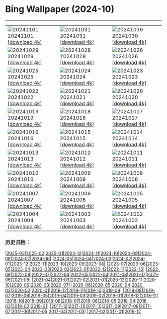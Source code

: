# Bing Wallpaper (2024-10)
**************

<table><tr><td><img class="wallpaper" src="https://www.bing.com/th?id=OHR.GargoyleParis_EN-GB4271245524_1920x1080.jpg" alt="20241101"> 20241101 <a href="https://www.bing.com/th?id=OHR.GargoyleParis_EN-GB4271245524_UHD.jpg">[download 4k]</a></td><td><img class="wallpaper" src="https://www.bing.com/th?id=OHR.HauntedEdinburgh_EN-GB3981139829_1920x1080.jpg" alt="20241031"> 20241031 <a href="https://www.bing.com/th?id=OHR.HauntedEdinburgh_EN-GB3981139829_UHD.jpg">[download 4k]</a></td><td><img class="wallpaper" src="https://www.bing.com/th?id=OHR.GreatOwl_EN-GB3714691619_1920x1080.jpg" alt="20241030"> 20241030 <a href="https://www.bing.com/th?id=OHR.GreatOwl_EN-GB3714691619_UHD.jpg">[download 4k]</a></td></tr><tr><td><img class="wallpaper" src="https://www.bing.com/th?id=OHR.PumpkinMist_EN-GB3442164474_1920x1080.jpg" alt="20241029"> 20241029 <a href="https://www.bing.com/th?id=OHR.PumpkinMist_EN-GB3442164474_UHD.jpg">[download 4k]</a></td><td><img class="wallpaper" src="https://www.bing.com/th?id=OHR.DSTEnds2024_EN-GB1274642468_1920x1080.jpg" alt="20241028"> 20241028 <a href="https://www.bing.com/th?id=OHR.DSTEnds2024_EN-GB1274642468_UHD.jpg">[download 4k]</a></td><td><img class="wallpaper" src="https://www.bing.com/th?id=OHR.GhostForest_EN-GB6546865643_1920x1080.jpg" alt="20241026"> 20241026 <a href="https://www.bing.com/th?id=OHR.GhostForest_EN-GB6546865643_UHD.jpg">[download 4k]</a></td></tr><tr><td><img class="wallpaper" src="https://www.bing.com/th?id=OHR.MontBlancMassif_EN-GB2071333210_1920x1080.jpg" alt="20241025"> 20241025 <a href="https://www.bing.com/th?id=OHR.MontBlancMassif_EN-GB2071333210_UHD.jpg">[download 4k]</a></td><td><img class="wallpaper" src="https://www.bing.com/th?id=OHR.BodieCalifornia_EN-GB1752364687_1920x1080.jpg" alt="20241024"> 20241024 <a href="https://www.bing.com/th?id=OHR.BodieCalifornia_EN-GB1752364687_UHD.jpg">[download 4k]</a></td><td><img class="wallpaper" src="https://www.bing.com/th?id=OHR.MadameSherriCastle_EN-GB1499930962_1920x1080.jpg" alt="20241023"> 20241023 <a href="https://www.bing.com/th?id=OHR.MadameSherriCastle_EN-GB1499930962_UHD.jpg">[download 4k]</a></td></tr><tr><td><img class="wallpaper" src="https://www.bing.com/th?id=OHR.MonsterDoor_EN-GB1067723555_1920x1080.jpg" alt="20241022"> 20241022 <a href="https://www.bing.com/th?id=OHR.MonsterDoor_EN-GB1067723555_UHD.jpg">[download 4k]</a></td><td><img class="wallpaper" src="https://www.bing.com/th?id=OHR.AutumnCypress_EN-GB0750643734_1920x1080.jpg" alt="20241021"> 20241021 <a href="https://www.bing.com/th?id=OHR.AutumnCypress_EN-GB0750643734_UHD.jpg">[download 4k]</a></td><td><img class="wallpaper" src="https://www.bing.com/th?id=OHR.SmilingSloth_EN-GB0473899381_1920x1080.jpg" alt="20241020"> 20241020 <a href="https://www.bing.com/th?id=OHR.SmilingSloth_EN-GB0473899381_UHD.jpg">[download 4k]</a></td></tr><tr><td><img class="wallpaper" src="https://www.bing.com/th?id=OHR.DenderaTemple_EN-GB0191163199_1920x1080.jpg" alt="20241019"> 20241019 <a href="https://www.bing.com/th?id=OHR.DenderaTemple_EN-GB0191163199_UHD.jpg">[download 4k]</a></td><td><img class="wallpaper" src="https://www.bing.com/th?id=OHR.CentralParkAutumn_EN-GB9448317557_1920x1080.jpg" alt="20241018"> 20241018 <a href="https://www.bing.com/th?id=OHR.CentralParkAutumn_EN-GB9448317557_UHD.jpg">[download 4k]</a></td><td><img class="wallpaper" src="https://www.bing.com/th?id=OHR.KochiaJapan_EN-GB2766046591_1920x1080.jpg" alt="20241017"> 20241017 <a href="https://www.bing.com/th?id=OHR.KochiaJapan_EN-GB2766046591_UHD.jpg">[download 4k]</a></td></tr><tr><td><img class="wallpaper" src="https://www.bing.com/th?id=OHR.FossilsDorset_EN-GB3896931228_1920x1080.jpg" alt="20241016"> 20241016 <a href="https://www.bing.com/th?id=OHR.FossilsDorset_EN-GB3896931228_UHD.jpg">[download 4k]</a></td><td><img class="wallpaper" src="https://www.bing.com/th?id=OHR.MaraMigration_EN-GB1778078516_1920x1080.jpg" alt="20241015"> 20241015 <a href="https://www.bing.com/th?id=OHR.MaraMigration_EN-GB1778078516_UHD.jpg">[download 4k]</a></td><td><img class="wallpaper" src="https://www.bing.com/th?id=OHR.CocoBeach_EN-GB1307746805_1920x1080.jpg" alt="20241014"> 20241014 <a href="https://www.bing.com/th?id=OHR.CocoBeach_EN-GB1307746805_UHD.jpg">[download 4k]</a></td></tr><tr><td><img class="wallpaper" src="https://www.bing.com/th?id=OHR.AlcazarSeville_EN-GB0411908636_1920x1080.jpg" alt="20241013"> 20241013 <a href="https://www.bing.com/th?id=OHR.AlcazarSeville_EN-GB0411908636_UHD.jpg">[download 4k]</a></td><td><img class="wallpaper" src="https://www.bing.com/th?id=OHR.QuebecDuck_EN-GB1003424458_1920x1080.jpg" alt="20241012"> 20241012 <a href="https://www.bing.com/th?id=OHR.QuebecDuck_EN-GB1003424458_UHD.jpg">[download 4k]</a></td><td><img class="wallpaper" src="https://www.bing.com/th?id=OHR.GrasmereAutumn2024_EN-GB0406171005_1920x1080.jpg" alt="20241011"> 20241011 <a href="https://www.bing.com/th?id=OHR.GrasmereAutumn2024_EN-GB0406171005_UHD.jpg">[download 4k]</a></td></tr><tr><td><img class="wallpaper" src="https://www.bing.com/th?id=OHR.SoranoItaly_EN-GB9382216757_1920x1080.jpg" alt="20241010"> 20241010 <a href="https://www.bing.com/th?id=OHR.SoranoItaly_EN-GB9382216757_UHD.jpg">[download 4k]</a></td><td><img class="wallpaper" src="https://www.bing.com/th?id=OHR.AspensColorado_EN-GB2371416593_1920x1080.jpg" alt="20241009"> 20241009 <a href="https://www.bing.com/th?id=OHR.AspensColorado_EN-GB2371416593_UHD.jpg">[download 4k]</a></td><td><img class="wallpaper" src="https://www.bing.com/th?id=OHR.MototiOctopus_EN-GB7709724340_1920x1080.jpg" alt="20241008"> 20241008 <a href="https://www.bing.com/th?id=OHR.MototiOctopus_EN-GB7709724340_UHD.jpg">[download 4k]</a></td></tr><tr><td><img class="wallpaper" src="https://www.bing.com/th?id=OHR.ElbePhilharmonic_EN-GB8668543385_1920x1080.jpg" alt="20241007"> 20241007 <a href="https://www.bing.com/th?id=OHR.ElbePhilharmonic_EN-GB8668543385_UHD.jpg">[download 4k]</a></td><td><img class="wallpaper" src="https://www.bing.com/th?id=OHR.CoyoteGulch_EN-GB6471507229_1920x1080.jpg" alt="20241006"> 20241006 <a href="https://www.bing.com/th?id=OHR.CoyoteGulch_EN-GB6471507229_UHD.jpg">[download 4k]</a></td><td><img class="wallpaper" src="https://www.bing.com/th?id=OHR.ElephantTeacher_EN-GB5187585413_1920x1080.jpg" alt="20241005"> 20241005 <a href="https://www.bing.com/th?id=OHR.ElephantTeacher_EN-GB5187585413_UHD.jpg">[download 4k]</a></td></tr><tr><td><img class="wallpaper" src="https://www.bing.com/th?id=OHR.EuropaMoon_EN-GB4032019865_1920x1080.jpg" alt="20241004"> 20241004 <a href="https://www.bing.com/th?id=OHR.EuropaMoon_EN-GB4032019865_UHD.jpg">[download 4k]</a></td><td><img class="wallpaper" src="https://www.bing.com/th?id=OHR.NationalPoetryDay2024_EN-GB3553292629_1920x1080.jpg" alt="20241003"> 20241003 <a href="https://www.bing.com/th?id=OHR.NationalPoetryDay2024_EN-GB3553292629_UHD.jpg">[download 4k]</a></td><td><img class="wallpaper" src="https://www.bing.com/th?id=OHR.WindRiverAlaska_EN-GB7636614285_1920x1080.jpg" alt="20241002"> 20241002 <a href="https://www.bing.com/th?id=OHR.WindRiverAlaska_EN-GB7636614285_UHD.jpg">[download 4k]</a></td></tr></table>

### 历史归档：

|[2025-03](/../2025-03/2025-03.md)|[2025-02](/../2025-02/2025-02.md)|[2025-01](/../2025-01/2025-01.md)|[2024-12](/../2024-12/2024-12.md)|[2024-11](/../2024-11/2024-11.md)|[2024-10](/2024-10.md)|[2024-09](/../2024-09/2024-09.md)|[2024-08](/../2024-08/2024-08.md)|[2024-07](/../2024-07/2024-07.md)|[2024-06](/../2024-06/2024-06.md)|
|[2024-05](/../2024-05/2024-05.md)|[2024-04](/../2024-04/2024-04.md)|[2024-03](/../2024-03/2024-03.md)|[2024-02](/../2024-02/2024-02.md)|[2024-01](/../2024-01/2024-01.md)|[2023-12](/../2023-12/2023-12.md)|[2023-11](/../2023-11/2023-11.md)|[2023-10](/../2023-10/2023-10.md)|[2023-09](/../2023-09/2023-09.md)|[2023-08](/../2023-08/2023-08.md)|
|[2023-07](/../2023-07/2023-07.md)|[2023-06](/../2023-06/2023-06.md)|[2023-05](/../2023-05/2023-05.md)|[2023-04](/../2023-04/2023-04.md)|[2023-03](/../2023-03/2023-03.md)|[2023-02](/../2023-02/2023-02.md)|[2023-01](/../2023-01/2023-01.md)|[2022-12](/../2022-12/2022-12.md)|[2022-11](/../2022-11/2022-11.md)|[2022-10](/../2022-10/2022-10.md)|
|[2022-09](/../2022-09/2022-09.md)|[2022-08](/../2022-08/2022-08.md)|[2022-07](/../2022-07/2022-07.md)|[2022-06](/../2022-06/2022-06.md)|[2022-05](/../2022-05/2022-05.md)|[2022-04](/../2022-04/2022-04.md)|[2021-08](/../2021-08/2021-08.md)|[2021-07](/../2021-07/2021-07.md)|[2021-06](/../2021-06/2021-06.md)|[2021-05](/../2021-05/2021-05.md)|
|[2021-04](/../2021-04/2021-04.md)|[2021-03](/../2021-03/2021-03.md)|[2021-02](/../2021-02/2021-02.md)|[2021-01](/../2021-01/2021-01.md)|[2020-12](/../2020-12/2020-12.md)|[2020-11](/../2020-11/2020-11.md)|[2020-10](/../2020-10/2020-10.md)|[2020-09](/../2020-09/2020-09.md)|[2020-08](/../2020-08/2020-08.md)|[2020-07](/../2020-07/2020-07.md)|
|[2020-06](/../2020-06/2020-06.md)|[2020-05](/../2020-05/2020-05.md)|[2020-04](/../2020-04/2020-04.md)|[2020-03](/../2020-03/2020-03.md)|[2020-02](/../2020-02/2020-02.md)|[2020-01](/../2020-01/2020-01.md)|[2019-12](/../2019-12/2019-12.md)|[2019-11](/../2019-11/2019-11.md)|[2019-10](/../2019-10/2019-10.md)|[2019-09](/../2019-09/2019-09.md)|
|[2019-08](/../2019-08/2019-08.md)|[2019-07](/../2019-07/2019-07.md)|[2019-06](/../2019-06/2019-06.md)|[2019-05](/../2019-05/2019-05.md)|[2019-04](/../2019-04/2019-04.md)|[2019-03](/../2019-03/2019-03.md)|[2019-02](/../2019-02/2019-02.md)|[2019-01](/../2019-01/2019-01.md)|[2018-12](/../2018-12/2018-12.md)|[2018-11](/../2018-11/2018-11.md)|
|[2018-10](/../2018-10/2018-10.md)|[2018-09](/../2018-09/2018-09.md)|[2018-08](/../2018-08/2018-08.md)|[2018-07](/../2018-07/2018-07.md)|[2018-06](/../2018-06/2018-06.md)|[2018-05](/../2018-05/2018-05.md)|[2018-04](/../2018-04/2018-04.md)|[2018-03](/../2018-03/2018-03.md)|[2018-02](/../2018-02/2018-02.md)|[2018-01](/../2018-01/2018-01.md)|
|[2017-12](/../2017-12/2017-12.md)|[2017-11](/../2017-11/2017-11.md)|[2017-10](/../2017-10/2017-10.md)|[2017-09](/../2017-09/2017-09.md)|[2017-08](/../2017-08/2017-08.md)|[2017-07](/../2017-07/2017-07.md)|[2017-06](/../2017-06/2017-06.md)|[2017-05](/../2017-05/2017-05.md)|[2017-04](/../2017-04/2017-04.md)|[2017-03](/../2017-03/2017-03.md)|
|[2017-02](/../2017-02/2017-02.md)|[2017-01](/../2017-01/2017-01.md)|[2016-12](/../2016-12/2016-12.md)